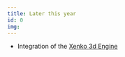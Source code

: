 ```yaml
---
title: Later this year
id: 0
img:
---
```


* Integration of the [Xenko 3d Engine](https://xenko.com)
